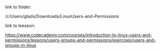 
link to folder:

/c/Users/glads/Downloads/LinuxUsers-and-Permissions


link to leesson:

https://www.codecademy.com/courses/introduction-to-linux-users-and-permissions/lessons/users-groups-and-permissions/exercises/users-and-groups-in-linux
